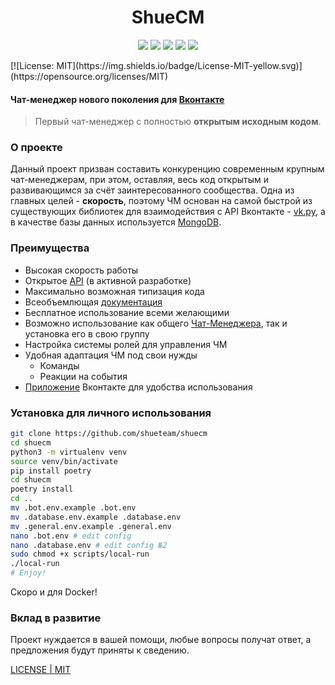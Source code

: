 <h1 align="center">ShueCM</h1>
<p align="center">
<img src="https://img.shields.io/badge/python-3.6%2B-blue">
<a href="https://shueteam.github.io/shuecm/"><img src="https://img.shields.io/badge/-%20%20%20Docs-blue"></a>
<a href="https://github.com/shueteam/shuecm/blob/master/LICENSE"><img src="https://img.shields.io/github/license/SevereCloud/vksdk.svg?maxAge=2592000"></a>
<a href="https://vk.com/shuecm"><img src="https://img.shields.io/badge/chat-manager-%234a76a8.svg?logo=VK&logoColor=white"></a>
<img src="https://img.shields.io/badge/%D0%A8%D0%A3%D0%95-%D0%9F%D0%9F%D0%A8-red">
</p>
[![License: MIT](https://img.shields.io/badge/License-MIT-yellow.svg)](https://opensource.org/licenses/MIT)

#### Чат-менеджер нового поколения для [Вконтакте](https://vk.com/)

> Первый чат-менеджер с полностью **открытым исходным кодом**.


### О проекте

Данный проект призван составить конкуренцию современным крупным чат-менеджерам, при этом, оставляя, весь код открытым и развивающимся за счёт заинтересованного сообщества. Одна из главных целей - **скорость**, поэтому ЧМ основан на самой
быстрой из существующих библиотек для взаимодействия с API Вконтакте - [vk.py](https://github.com/prostomarkeloff/vk.py), а в качестве базы данных используется [MongoDB](https://github.com/Scille/umongo).


### Преимущества

- Высокая скорость работы
- Открытое [API](https://github.com/shueteam/shuecm/tree/master/api) (в активной разработке)
- Максимально возможная типизация кода
- Всеобъемлющая [документация](https://shueteam.github.io/shuecm/)
- Бесплатное использование всеми желающими
- Возможно использование как общего [Чат-Менеджера](https://vk.com/shuecm), так и установка его в свою группу
- Настройка системы ролей для управления ЧМ
- Удобная адаптация ЧМ под свои нужды
    - Команды
    - Реакции на события
- [Приложение](https://github.com/shueteam/shuecm-vk-mini-apps) Вконтакте для удобства использования


### Установка для личного использования

```sh
git clone https://github.com/shueteam/shuecm
cd shuecm
python3 -m virtualenv venv
source venv/bin/activate
pip install poetry
cd shuecm
poetry install
cd ..
mv .bot.env.example .bot.env
mv .database.env.example .database.env
mv .general.env.example .general.env
nano .bot.env # edit config
nano .database.env # edit config №2
sudo chmod +x scripts/local-run
./local-run
# Enjoy!
```
Скоро и для Docker!

### Вклад в развитие

Проект нуждается в вашей помощи, любые вопросы получат ответ, а предложения будут приняты к сведению.

[LICENSE | MIT](./LICENSE)